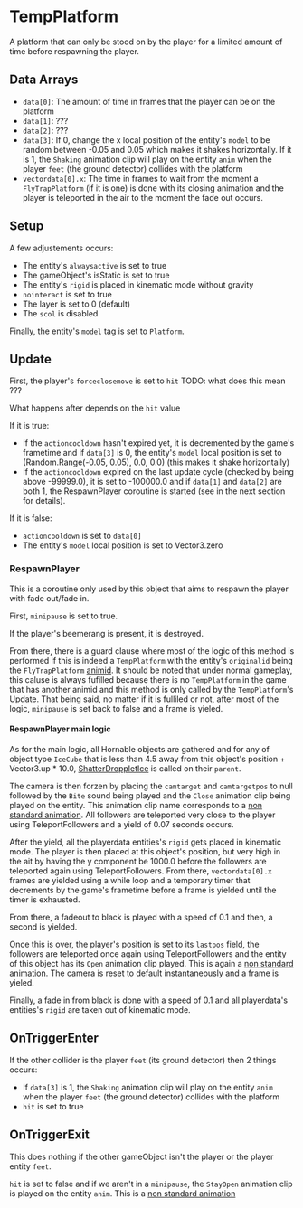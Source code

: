 # TempPlatform
A platform that can only be stood on by the player for a limited amount of time before respawning the player.

## Data Arrays
- `data[0]`: The amount of time in frames that the player can be on the platform
- `data[1]`: ???
- `data[2]`: ???
- `data[3]`: If 0, change the x local position of the entity's `model` to be random between -0.05 and 0.05 which makes it shakes horizontally. If it is 1, the `Shaking` animation clip will play on the entity `anim` when the player `feet` (the ground detector) collides with the platform
- `vectordata[0].x`: The time in frames to wait from the moment a `FlyTrapPlatform` (if it is one) is done with its closing animation and the player is teleported in the air to the moment the fade out occurs.

## Setup
A few adjustements occurs:
- The entity's `alwaysactive` is set to true
- The gameObject's isStatic is set to true
- The entity's `rigid` is placed in kinematic mode without gravity
- `nointeract` is set to true
- The layer is set to 0 (default)
- The `scol` is disabled

Finally, the entity's `model` tag is set to `Platform`.

## Update
First, the player's `forceclosemove` is set to `hit` TODO: what does this mean ???

What happens after depends on the `hit` value

If it is true:
- If the `actioncooldown` hasn't expired yet, it is decremented by the game's frametime and if `data[3]` is 0, the entity's `model` local position is set to (Random.Range(-0.05, 0.05), 0.0, 0.0) (this makes it shake horizontally)
- If the `actioncooldown` expired on the last update cycle (checked by being above -99999.0), it is set to -100000.0 and if `data[1]` and `data[2]` are both 1, the RespawnPlayer coroutine is started (see in the next section for details).

If it is false:
- `actioncooldown` is set to `data[0]`
- The entity's `model` local position is set to Vector3.zero

### RespawnPlayer
This is a coroutine only used by this object that aims to respawn the player with fade out/fade in.

First, `minipause` is set to true.

If the player's beemerang is present, it is destroyed.

From there, there is a guard clause where most of the logic of this method is performed if this is indeed a `TempPlatform` with the entity's `originalid` being the `FlyTrapPlatform` [animid](../../../Enums%20and%20IDs/AnimIDs.md). It should be noted that under normal gameplay, this caluse is always fufilled because there is no `TempPlatform` in the game that has another animid and this method is only called by the `TempPlatform`'s Update. That being said, no matter if it is fulliled or not, after most of the logic, `minipause` is set back to false and a frame is yieled.

#### RespawnPlayer main logic
As for the main logic, all Hornable objects are gathered and for any of object type `IceCube` that is less than 4.5 away from this object's position + Vector3.up * 10.0, [ShatterDroppletIce](../ShatterDroppletIce.md) is called on their `parent`.

The camera is then forzen by placing the `camtarget` and `camtargetpos` to null followed by the `Bite` sound being played and the `Close` animation clip being played on the entity. This animation clip name corresponds to a [non standard animation](../../EntityControl/Animations/animstate.md#Non-standard-animations). All followers are teleported very close to the player using TeleportFollowers and a yield of 0.07 seconds occurs.

After the yield, all the playerdata entities's `rigid` gets placed in kinematic mode. The player is then placed at this object's position, but very high in the ait by having the y component be 1000.0 before the followers are teleported again using TeleportFollowers. From there, `vectordata[0].x` frames are yielded using a while loop and a temporary timer that decrements by the game's frametime before a frame is yielded until the timer is exhausted.

From there, a fadeout to black is played with a speed of 0.1 and then, a second is yielded.

Once this is over, the player's position is set to its `lastpos` field, the followers are teleported once again using TeleportFollowers and the entity of this object has its `Open` animation clip played. This is again a [non standard animation](../../EntityControl/Animations/animstate.md#Non-standard-animations). The camera is reset to default instantaneously and a frame is yieled.

Finally, a fade in from black is done with a speed of 0.1 and all playerdata's entities's `rigid` are taken out of kinematic mode.

## OnTriggerEnter
If the other collider is the player `feet` (its ground detector) then 2 things occurs:
- If `data[3]` is 1, the `Shaking` animation clip will play on the entity `anim` when the player `feet` (the ground detector) collides with the platform
- `hit` is set to true

## OnTriggerExit
This does nothing if the other gameObject isn't the player or the player entity `feet`.

`hit` is set to false and if we aren't in a `minipause`, the `StayOpen` animation clip is played on the entity `anim`. This is a [non standard animation](../../EntityControl/Animations/animstate.md#non-standard-animations)